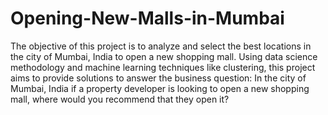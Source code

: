 # Opening-New-Malls-in-Mumbai
The objective of this project is to analyze and select the best locations in the city of Mumbai, India to open a new shopping mall. Using data science methodology and machine learning techniques like clustering, this project aims to provide solutions to answer the business question: In the city of Mumbai, India if a property developer is looking to open a new shopping mall, where would you recommend that they open it?
